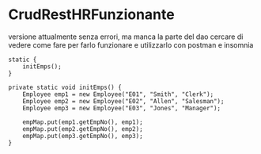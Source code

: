 # CrudRestHRFunzionante
versione attualmente senza errori, ma manca la parte del dao cercare di vedere come fare per farlo funzionare e utilizzarlo con postman e insomnia 

    static {
        initEmps();
    }

    private static void initEmps() {
        Employee emp1 = new Employee("E01", "Smith", "Clerk");
        Employee emp2 = new Employee("E02", "Allen", "Salesman");
        Employee emp3 = new Employee("E03", "Jones", "Manager");

        empMap.put(emp1.getEmpNo(), emp1);
        empMap.put(emp2.getEmpNo(), emp2);
        empMap.put(emp3.getEmpNo(), emp3);
    }
    
    
